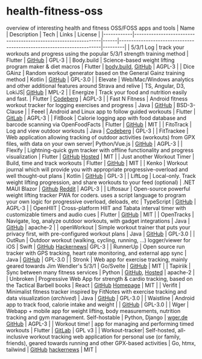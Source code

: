 # health-fitness-oss
overview of interesting health and fitness OSS/FOSS apps and tools
| Name       | Description                                                    | Tech | Links                                                                 | License |
|------------|----------------------------------------------------------------|------|----------------------------------------------------------------------|---------|
| 5/3/1 Log | track your workouts and progress using the popular 5/3/1 strength training method | Flutter | [GitHub](https://github.com/Willames-Jr/fivetone_log) | GPL-3 |
| Body.build | Science-based weight lifting program maker & diet macros       | Flutter | [body.build](https://body.build), [GitHub](https://github.com/Dieterbe/body.build) | AGPL-3 |
| Dice GAinz | Random workout generator based on the General Gainz training method | Kotlin | [GitHub](https://github.com/ramzan/dicegainz) | GPL-3.0 |
| Elevate    | Web/Mac/Windows analytics and other additional features around Strava and relive | TS, Angular, D3, LokiJS| [GitHub](https://github.com/thomaschampagne/elevate)                  |      MPL-2   |
| Energize   | Track your food and nutrition easily and fast.               | Flutter | [Codeberg](https://codeberg.org/epinez/Energize)                     |      AGPL-3   |
| Fast N Fitness | Android fitness workout tracker for logging exercises and progress | Java | [GitHub](https://github.com/brodeurlv/fastnfitness) | BSD-3-Clause |
| Feeel      | Android and Linux app to follow guided workouts       | Flutter | [GitLab](https://gitlab.com/enjoyingfoss/feeel)                       |      AGPL-3   |
| FitBook | Calorie logging app with food database and barcode scanning via OpenFoodFacts | Flutter | [GitHub](https://github.com/brandonp2412/FitBook) | MIT |
| FitoTrack  | Log and view outdoor workouts                                 | Java | [Codeberg](https://codeberg.org/jannis/FitoTrack)                    |     GPL-3    |
| FitTrackee | Web application allowing tracking of outdoor activities (workouts) from GPX files, with data on your own server| Python/Vue.js | [GitHub](https://github.com/SamR1/FitTrackee)      |       AGPL-3  |
| Flexify | Lightning-quick gym tracker with offline functionality and progress visualization | Flutter | [GitHub](https://github.com/brandonp2412/Flexify) [Hosted](https://brandonp2412.github.io/Flexify/) | MIT |
| Just another Workout Timer | Build, time and track workouts | Flutter | [GitHub](https://github.com/blockbasti/just_another_workout_timer) | MIT |
| Kenko | Workout journal which will provide you with appropriate progressive-overload and well thought-out plans | Kotlin | [GitHub](https://github.com/Iamlooker/Kenko) | GPL-3 |
| LiftLog    | Local-only. Track weight lifting progression, and share workouts to your feed (optional) | .NET MAUI Blazor | [Github](https://github.com/LiamMorrow/LiftLog) [Reddit](https://www.reddit.com/r/opensource/comments/17vp9pp/liftlog_an_easy_to_use_open_source_gym_tracking/) | AGPL-3    |
| Liftosaur | Open-source powerful weight lifting tracker PWA for coders. uses a script language to program your own logic for progressive overload, deloads, etc | TypeScript | [GitHub](https://github.com/astashov/liftosaur)                      |    AGPL-3     |
| OpenHIIT | Cross-platform HIIT and Tabata interval timer with customizable timers and audio cues | Flutter | [GitHub](https://github.com/a-mabe/OpenHIIT) | MIT |
| OpenTracks | Navigate, log, analyze outdoor workouts, with gadget integrations | Java | [GitHub](https://github.com/OpenTracksApp/OpenTracks) | apache-2 |
| openWorkout | Simple workout trainer that puts your privacy first, with pre-configured workout plans | Java | [GitHub](https://github.com/oliexdev/openWorkout) | GPL-3.0 |
| OutRun | Outdoor workout (walking, cycling, running, ...) logger/viewer for iOS | Swift | [GitHub](https://github.com/timfraedrich/OutRun) [Hackernews](https://news.ycombinator.com/item?id=41983415)| GPL-3 |
| RunnerUp | Open source run tracker with GPS tracking, heart rate monitoring, and external app sync | Java | [GitHub](https://github.com/jonasoreland/runnerup) | GPL-3.0 |
| Stronk | Web app for exercise tracking, mainly geared towards Jim Wendler's 5/3/1 | Go/Svelte | [GitHub](https://github.com/bcspragu/stronk) | MIT |
| Tapiriik   | Sync between many fitness services                            | Python | [GitHub](https://github.com/cpfair/tapiriik), [Hosted](https://tapiriik.com/)                          |   apache-2      |
| Unbroken | Progressive Web App for strength & cardio tracking, based on the Tactical Barbell books | React | [GitHub](https://github.com/Bruno-366/Unbroken) [Homepage](https://unbroken-app.com/) | MIT |
| Verifit | Minimalist fitness tracker inspired by FitNotes with exercise tracking and data visualization (*archived*) | Java | [GitHub](https://github.com/MakisChristou/verifit) | GPL-3.0 |
| Waistline  | Android app to track food, calorie intake and weight       |  | [GitHub](https://github.com/davidhealey/waistline)                    | GPL-3.0 |
| Wger       | Webapp + mobile app for weight lifting, body measurements, nutrition tracking and gym management. Self-hostable | Python, Django | [wger.de](https://wger.de)    [GitHub](https://github.com/wger-project)                                          | AGPL-3    |
| Workout time! | app for managing and performing timed workouts | Flutter | [GitLab](https://gitlab.com/ideotec/workouttime) | GPL v3 |
| Workout-tracker| Self-hosted, all-inclusive workout tracking web application for personal use (or family, friends), geared towards running and other GPX-based activities | Go, htmx, tailwind | [GitHub](https://github.com/jovandeginste/workout-tracker)    [hackernews](https://news.ycombinator.com/item?id=39549194) | MIT |
